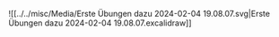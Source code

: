 ![[../../misc/Media/Erste Übungen dazu 2024-02-04 19.08.07.svg|Erste Übungen dazu 2024-02-04 19.08.07.excalidraw]]

